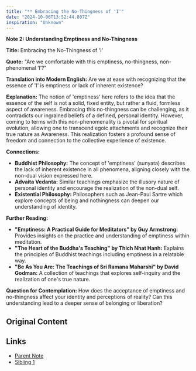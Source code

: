 ```yaml
---
title: "** Embracing the No-Thingness of 'I'"
date: "2024-10-06T13:52:44.807Z"
inspiration: "Unknown"
---
```


**Note 2: Understanding Emptiness and No-Thingness**

**Title:** Embracing the No-Thingness of 'I'

**Quote:** "Are we comfortable with this emptiness, no-thingness, non-phenomenal ‘I’?"

**Translation into Modern English:** Are we at ease with recognizing that the essence of 'I' is emptiness or lack of inherent existence?

**Explanation:** The notion of 'emptiness' here refers to the idea that the essence of the self is not a solid, fixed entity, but rather a fluid, formless aspect of awareness. Embracing this no-thingness can be challenging, as it contradicts our ingrained beliefs of a defined, personal identity. However, coming to terms with this non-phenomenality is pivotal for spiritual evolution, allowing one to transcend egoic attachments and recognize their true nature as Awareness. This realization fosters a profound sense of freedom and connection to the collective experience of existence.

**Connections:**
- **Buddhist Philosophy:** The concept of 'emptiness' (sunyata) describes the lack of inherent existence in all phenomena, aligning closely with the non-dual vision expressed here.
- **Advaita Vedanta:** Similar teachings emphasize the illusory nature of personal identity and encourage the realization of the non-dual self.
- **Existential Philosophy:** Philosophers such as Jean-Paul Sartre which explore concepts of being and nothingness can deepen our understanding of identity.

**Further Reading:**
- **"Emptiness: A Practical Guide for Meditators" by Guy Armstrong:** Provides insights on the practice and understanding of emptiness within meditation.
- **"The Heart of the Buddha's Teaching" by Thich Nhat Hanh:** Explains the principles of Buddhist teachings including emptiness in a relatable way.
- **"Be As You Are: The Teachings of Sri Ramana Maharshi" by David Godman:** A collection of teachings that explores self-inquiry and the realization of one's true nature.

**Question for Contemplation:** How does the acceptance of emptiness and no-thingness affect your identity and perceptions of reality? Can this understanding lead to a deeper sense of belonging or liberation?

## Original Content



## Links

- [Parent Note](/parent-note.md)
- [Sibling 1](/zettel1.md)
